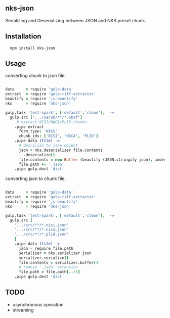 ## nks-json

Serializing and Deserializing between JSON and NKS preset chunk.

## Installation
```
  npm install nks-json
```

## Usage

converting chunk to json file.
```coffeescript

data     = require 'gulp-data'
extract  = require 'gulp-riff-extractor'
beautify = require 'js-beautify'
nks      = require 'nks-json'

gulp.task 'test-spark', ['default','clean'],  ->
  gulp.src [".../Serum/**/*.nksf"]
     # extract NISI/NACA/PLID chunks
    .pipe extract
      form_type: 'NIKS'
      chunk_ids: ['NISI', 'NICA', 'PLID']
    .pipe data (file) ->
      # desrilize to json object
      json = nks.deserializer file.contents
        .deserialize()
      file.contents = new Buffer (beautify (JSON.stringify json), indent_size: 2)
      file.path += '.json'
    .pipe gulp.dest 'dist'
```

converting json to chunk file.
```coffeescript

data     = require 'gulp-data'
extract  = require 'gulp-riff-extractor'
beautify = require 'js-beautify'
nks      = require 'nks-json'

gulp.task 'test-spark', ['default','clean'],  ->
  gulp.src [
    '.../src/**/*.nisi.json'
    '.../src/**/*.nica.json'
    '.../src/**/*.plid.json'
    ]
    .pipe data (file) ->
      json = require file.path
      serializer = nks.serializer json
      serializer.serialize()
      file.contents = serializer.buffer()
      # remove '.json' extension
      file.path = file.path[..-5]
    .pipe gulp.dest 'dist'
```

## TODO
- asynchronous operation
- streaming
